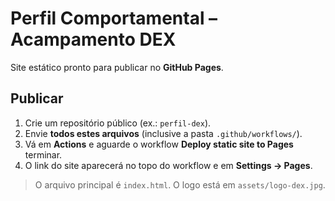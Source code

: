 # Perfil Comportamental – Acampamento DEX

Site estático pronto para publicar no **GitHub Pages**.

## Publicar

1. Crie um repositório público (ex.: `perfil-dex`).
2. Envie **todos estes arquivos** (inclusive a pasta `.github/workflows/`).
3. Vá em **Actions** e aguarde o workflow **Deploy static site to Pages** terminar.
4. O link do site aparecerá no topo do workflow e em **Settings → Pages**.

> O arquivo principal é `index.html`. O logo está em `assets/logo-dex.jpg`.
